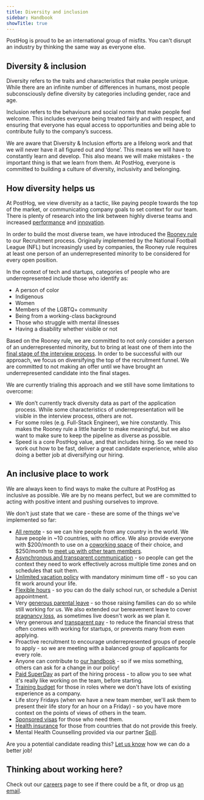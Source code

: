 ```yaml
---
title: Diversity and inclusion
sidebar: Handbook
showTitle: true
---
```


PostHog is proud to be an international group of misfits. You can't disrupt an industry by thinking the same way as everyone else.

## Diversity & inclusion

Diversity refers to the traits and characteristics that make people unique. While there are an infinite number of differences in humans, most people subconsciously define diversity by categories including gender, race and age.

Inclusion refers to the behaviours and social norms that make people feel welcome. This includes everyone being treated fairly and with respect, and ensuring that everyone has equal access to opportunities and being able to contribute fully to the company’s success.  

We are aware that Diversity & Inclusion  efforts are a lifelong work and that we will never have it all figured out and ‘done’. This means we will have to constantly learn and develop. This also means we will make mistakes - the important thing is that we learn from them. At PostHog, everyone is committed to building a culture of diversity, inclusivity and belonging.


## How diversity helps us

At PostHog, we view diversity as a tactic, like paying people towards the top of the market, or communicating company goals to set context for our team. There is plenty of research into the link between highly diverse teams and increased [performance](https://www.ucdenver.edu/docs/librariesprovider68/default-document-library/jmna-articles-bonuscontent-2.pdf?Status=Temp&sfvrsn=84c0fb9_2) and [innovation](https://www.bcg.com/en-us/publications/2018/how-diverse-leadership-teams-boost-innovation). 

In order to build the most diverse team, we have introduced the [Rooney rule](https://en.wikipedia.org/wiki/Rooney_Rule) to our Recruitment process. Originally implemented by the National Football League (NFL) but increasingly used by companies, the Rooney rule requires at least one person of an underrepresented minority to be considered for every open position.

In the context of tech and startups, categories of people who are underrepresented include those who identify as: 
* A person of color
* Indigenous
* Women
* Members of the LGBTQ+ community
* Being from a working-class background
* Those who struggle with mental illnesses
* Having a disability whether visible or not

Based on the Rooney rule, we are committed to not only consider a person of an underrepresented minority, but to bring at least one of them into the [final stage of the interview process](/handbook/people/hiring-process/#posthog-superday). In order to be successful with our approach, we focus on diversifying the top of the recruitment funnel. We are committed to not making an offer until we have brought an underrepresented candidate into the final stages. 

We are currently trialing this approach and we still have some limitations to overcome:
* We don’t currently track diversity data as part of the application process. While some characteristics of underrepresentation will be visible in the interview process, others are not. 
* For some roles (e.g. Full-Stack Engineer), we hire constantly. This makes the Rooney rule a little harder to make meaningful, but we also want to make sure to keep the pipeline as diverse as possible. 
* Speed is a core PostHog value, and that includes hiring. So we need to work out how to be fast, deliver a great candidate experience, while also doing a better job at diversifying our hiring.  

## An inclusive place to work

We are always keen to find ways to make the culture at PostHog as inclusive as possible. We are by no means perfect, but we are committed to acting with positive intent and pushing ourselves to improve. 

We don't just state that we care - these are some of the things we've implemented so far:

* [All remote](/handbook/company/team) - so we can hire people from any country in the world. We have people in ~10 countries, with no office. We also provide everyone  with $200/month to use on a [coworking space](/handbook/people/spending-money/#work-space) of their choice, and $250/month to [meet up with other team members](/handbook/people/spending-money/#meetups). 
* [Asynchronous and transparent communication](/handbook/company/communication) - so people can get the context they need to work effectively across multiple time zones and on schedules that suit them.
* [Unlimited vacation policy](/handbook/people/time-off/#permissionless-time-off) with mandatory minimum time off - so you can fit work around your life.
* [Flexible hours](/handbook/people/time-off#flexible-working) - so you can do the daily school run, or schedule a Denist appointment. 
* Very [generous parental leave](/handbook/people/time-off/#parental-leave) - so those raising families can do so while still working for us. We also extended our bereavement leave to cover [pragnancy loss](/handbook/people/time-off#bereavements--child-loss), as sometimes live doesn't work as we plan it.  
* Very generous and [transparent pay](/handbook/people/compensation) - to reduce the financial stress that often comes with working for startups, or prevents many from even applying.
* Proactive recruitment to encourage underrepresented groups of people to apply - so we are meeting with a balanced group of applicants for every role.
* Anyone can contribute to [our handbook](/handbook/) - so if we miss something, others can ask for a change in our policy!
* [Paid SuperDay](/careers/#the-process) as part of the hiring process - to allow you to see what it's really like working on the team, before starting.
* [Training budget](/handbook/people/training/#training-budget) for those in roles where we don't have lots of existing experience as a company.
* Life story Fridays (when we have a new team member, we'll ask them to present their life story for an hour on a Friday) - so you have more context on the points of views of others in the team.
* [Sponsored visas](/handbook/people/hiring-process/#visa-sponsorship) for those who need them.
* [Health insurance](/handbook/people/benefits/#pension-and-401k-contributions) for those from countries that do not provide this freely.
* Mental Health Counselling provided via our partner [Spill](https://www.spill.chat/). 

Are you a potential candidate reading this? [Let us know](mailto:careers@posthog.com) how we can do a better job!

## Thinking about working here?

Check out our [careers](/careers) page to see if there could be a fit, or drop us [an email](mailto:careers@posthog.com).
